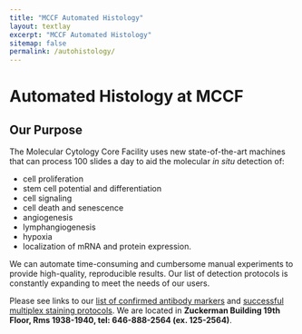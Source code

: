 ```yaml
---
title: "MCCF Automated Histology"
layout: textlay
excerpt: "MCCF Automated Histology"
sitemap: false
permalink: /autohistology/
---
```


# Automated Histology at MCCF

## Our Purpose

The Molecular Cytology Core Facility uses new state-of-the-art machines that can process 100 slides a day to aid the molecular *in situ* detection of:

- cell proliferation
- stem cell potential and differentiation
- cell signaling
- cell death and senescence
- angiogenesis
- lymphangiogenesis
- hypoxia
- localization of mRNA and protein expression.

We can automate time-consuming and cumbersome manual experiments to provide high-quality, reproducible results. Our list of detection protocols is constantly expanding to meet the needs of our users.

Please see links to our [list of confirmed antibody markers](antibodymarkers) and [successful multiplex staining protocols](multiplexstaining). We are located in **Zuckerman Building 19th Floor, Rms 1938-1940, tel: 646-888-2564 (ex. 125-2564)**.
